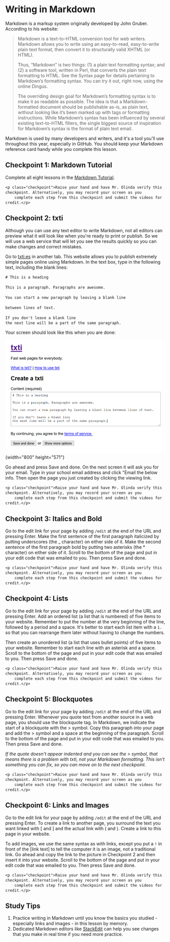 # Writing in Markdown

Markdown is a markup system originally developed by John Gruber.
According to his website:

> Markdown is a text-to-HTML conversion tool for web writers. Markdown
> allows you to write using an easy-to-read, easy-to-write plain text
> format, then convert it to structurally valid XHTML (or HTML).
>
> Thus, “Markdown” is two things: (1) a plain text formatting syntax;
> and (2) a software tool, written in Perl, that converts the plain text
> formatting to HTML. See the Syntax page for details pertaining to
> Markdown’s formatting syntax. You can try it out, right now, using the
> online Dingus.
>
> The overriding design goal for Markdown’s formatting syntax is to make
> it as readable as possible. The idea is that a Markdown-formatted
> document should be publishable as-is, as plain text, without looking
> like it’s been marked up with tags or formatting instructions. While
> Markdown’s syntax has been influenced by several existing text-to-HTML
> filters, the single biggest source of inspiration for Markdown’s
> syntax is the format of plain text email.

Markdown is used by many developers and writers, and it's a tool you'll
use throughout this year, especially in GitHub. You should keep your
Markdown reference card handy while you complete this lesson.

## Checkpoint 1: Markdown Tutorial

Complete all eight lessons in the [Markdown
Tutorial](http://www.markdowntutorial.com/).

    <p class="checkpoint">Raise your hand and have Mr. Olinda verify this checkpoint. Alternatively, you may record your screen as you
        complete each step from this checkpoint and submit the videos for credit.</p>

## Checkpoint 2: txti

Although you can use any text editor to write Markdown, not all editors
can preview what it will look like when you're ready to print or
publish. So we will use a web service that will let you see the results
quickly so you can make changes and correct mistakes.

Go to [txti.es](http://txti.es/) in another tab. This website allows you
to publish extremely simple pages online using Markdown. In the text
box, type in the following text, including the blank lines:

```
# This is a heading

This is a paragraph. Paragraphs are awesome.

You can start a new paragraph by leaving a blank line

between lines of text.

If you don't leave a blank line
the next line will be a part of the same paragraph.
```

Your screen should look like this when you are done:

![](images/firefox_2016-09-29_11-53-50.png){width="800" height="571"}

Go ahead and press Save and done. On the next screen it will ask you
for your email. Type in your school email address and click "Email the
below info. Then open the page you just created by clicking the
viewing link.

    <p class="checkpoint">Raise your hand and have Mr. Olinda verify this checkpoint. Alternatively, you may record your screen as you
        complete each step from this checkpoint and submit the videos for credit.</p>

## Checkpoint 3: Italics and Bold

Go to the edit link for your page by adding `/edit` at the end of the
URL and pressing Enter. Make the first sentence of the first paragraph
italicized by putting underscores (the \_ character) on either side of
it. Make the second sentence of the first paragraph bold by putting two
asterisks (the \* character) on either side of it. Scroll to the bottom
of the page and put in your edit code that was emailed to you. Then
press Save and done.

    <p class="checkpoint">Raise your hand and have Mr. Olinda verify this checkpoint. Alternatively, you may record your screen as you
        complete each step from this checkpoint and submit the videos for credit.</p>

## Checkpoint 4: Lists

Go to the edit link for your page by adding `/edit` at the end of the
URL and pressing Enter. Add an ordered list (a list that is numbered) of
five items to your website. Remember to put the number at the very
beginning of the line, followed by a period and a space. It's better to
start each list item with a `1. ` so that you can rearrange them later
without having to change the numbers.

Then create an unordered list (a list that uses bullet points) of five
items to your website. Remember to start each line with an asterisk and
a space. Scroll to the bottom of the page and put in your edit code that
was emailed to you. Then press Save and done.

    <p class="checkpoint">Raise your hand and have Mr. Olinda verify this checkpoint. Alternatively, you may record your screen as you
        complete each step from this checkpoint and submit the videos for credit.</p>

## Checkpoint 5: Blockquotes

Go to the edit link for your page by adding `/edit` at the end of the
URL and pressing Enter. Whenever you quote text from another source in a
web page, you should use the blockquote tag. In Markdown, we indicate
the start of a blockquote with the &gt; symbol. Copy this paragraph into
your page and add the &gt; symbol and a space at the beginning of the
paragraph. Scroll to the bottom of the page and put in your edit code
that was emailed to you. Then press Save and done.

*If the quote doesn't appear indented and you can see the &gt; symbol,
that means there is a problem with txti, not your Markdown formatting.
This isn't something you can fix, so you can move on to the next
checkpoint.*

    <p class="checkpoint">Raise your hand and have Mr. Olinda verify this checkpoint. Alternatively, you may record your screen as you
        complete each step from this checkpoint and submit the videos for credit.</p>

## Checkpoint 6: Links and Images

Go to the edit link for your page by adding `/edit` at the end of the
URL and pressing Enter. To create a link to another page, you surround
the text you want linked with \[ and \] and the actual link with ( and
). Create a link to this page in your website.

To add images, we use the same syntax as with links, except you put a `!`
in front of the \[link text\] to tell the computer it is an image, not a
traditional link. Go ahead and copy the link to the picture in
Checkpoint 2 and then insert it into your website. Scroll to the bottom
of the page and put in your edit code that was emailed to you. Then
press Save and done.

    <p class="checkpoint">Raise your hand and have Mr. Olinda verify this checkpoint. Alternatively, you may record your screen as you
        complete each step from this checkpoint and submit the videos for credit.</p>

## Study Tips

1.  Practice writing in Markdown until you know the basics you studied -
    especially links and images - in this lesson by memory.
2.  Dedicated Markdown editors like
    [StackEdit](https://stackedit.io/editor) can help you see changes
    that you make in real time if you need more practice.